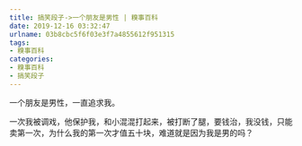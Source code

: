```yaml
---
title: 搞笑段子->一个朋友是男性 | 糗事百科
date: 2019-12-16 03:32:47
urlname: 03b8cbc5f6f03e3f7a4855612f951315
tags: 
- 糗事百科
categories:
- 糗事百科
- 搞笑段子
---
```

一个朋友是男性，一直追求我。

一次我被调戏，他保护我，和小混混打起来，被打断了腿，要钱治，我没钱，只能卖第一次，为什么我的第一次才值五十块，难道就是因为我是男的吗？


